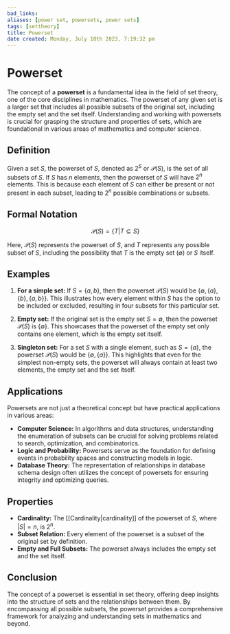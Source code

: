```yaml
---
bad_links: 
aliases: [power set, powersets, power sets]
tags: [settheory]
title: Powerset
date created: Monday, July 10th 2023, 7:19:32 pm
---
```

# Powerset

The concept of a **powerset** is a fundamental idea in the field of set theory, one of the core disciplines in mathematics. The powerset of any given set is a larger set that includes all possible subsets of the original set, including the empty set and the set itself. Understanding and working with powersets is crucial for grasping the structure and properties of sets, which are foundational in various areas of mathematics and computer science.

## Definition

Given a set $S$, the powerset of $S$, denoted as $2^S$ or $\mathcal{P}(S)$, is the set of all subsets of $S$. If $S$ has $n$ elements, then the powerset of $S$ will have $2^n$ elements. This is because each element of $S$ can either be present or not present in each subset, leading to $2^n$ possible combinations or subsets.

## Formal Notation

$$\mathcal{P}(S) = \{T | T \subseteq S\}$$

Here, $\mathcal{P}(S)$ represents the powerset of $S$, and $T$ represents any possible subset of $S$, including the possibility that $T$ is the empty set ($\emptyset$) or $S$ itself.

## Examples

1. **For a simple set:** If $S = \{a, b\}$, then the powerset $\mathcal{P}(S)$ would be $\{\emptyset, \{a\}, \{b\}, \{a, b\}\}$. This illustrates how every element within $S$ has the option to be included or excluded, resulting in four subsets for this particular set.

2. **Empty set:** If the original set is the empty set $S = \emptyset$, then the powerset $\mathcal{P}(S)$ is $\{\emptyset\}$. This showcases that the powerset of the empty set only contains one element, which is the empty set itself.

3. **Singleton set:** For a set $S$ with a single element, such as $S = \{a\}$, the powerset $\mathcal{P}(S)$ would be $\{\emptyset, \{a\}\}$. This highlights that even for the simplest non-empty sets, the powerset will always contain at least two elements, the empty set and the set itself.

## Applications

Powersets are not just a theoretical concept but have practical applications in various areas:

- **Computer Science:** In algorithms and data structures, understanding the enumeration of subsets can be crucial for solving problems related to search, optimization, and combinatorics.
- **Logic and Probability:** Powersets serve as the foundation for defining events in probability spaces and constructing models in logic.
- **Database Theory:** The representation of relationships in database schema design often utilizes the concept of powersets for ensuring integrity and optimizing queries.

## Properties

- **Cardinality:** The [[Cardinality|cardinality]] of the powerset of $S$, where $|S| = n$, is $2^n$.
- **Subset Relation:** Every element of the powerset is a subset of the original set by definition.
- **Empty and Full Subsets:** The powerset always includes the empty set and the set itself.

## Conclusion

The concept of a powerset is essential in set theory, offering deep insights into the structure of sets and the relationships between them. By encompassing all possible subsets, the powerset provides a comprehensive framework for analyzing and understanding sets in mathematics and beyond.
